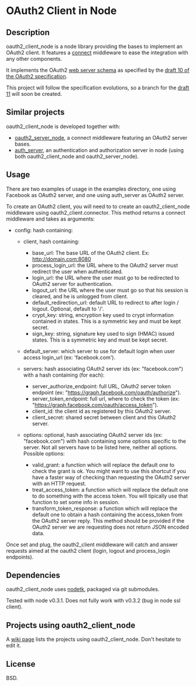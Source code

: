 # OAuth2 Client in Node

## Description

  oauth2_client_node is a node library providing the bases to implement an OAuth2 client. It features a [connect](https://github.com/senchalabs/connect) middleware to ease the integration with any other components.

It implements the OAuth2 [web server schema](http://tools.ietf.org/html/draft-ietf-oauth-v2-10#section-1.4.1) as specified by the [draft 10 of the OAuth2 specification](http://tools.ietf.org/html/draft-ietf-oauth-v2-10).

This project will follow the specification evolutions, so a branch for the [draft 11](http://tools.ietf.org/html/draft-ietf-oauth-v2-11) will soon be created.


## Similar projects

oauth2_client_node is developed together with:

 - [oauth2_server_node](https://github.com/AF83/oauth2_server_node), a connect middleware featuring an OAuth2 server bases.
 - [auth_server](https://github.com/AF83/auth_server), an authentication and authorization server in node (using both oauth2_client_node and oauth2_server_node).


## Usage

There are two examples of usage in the examples directory, one using Facebook as OAuth2 server, and one using auth_server as OAuth2 server.

To create an OAuth2 client, you will need to to create an oauth2_client_node middleware using oauth2_client.connector. This method returns a connect middleware and takes as arguments:

  - config: hash containing:

    - client, hash containing:
      - base_url: The base URL of the OAuth2 client.
        Ex: http://domain.com:8080
      - process_login_url: the URL where to the OAuth2 server must redirect
        the user when authenticated.
      - login_url: the URL where the user must go to be redirected
        to OAuth2 server for authentication.
      - logout_url: the URL where the user must go so that his session is
        cleared, and he is unlogged from client.
      - default_redirection_url: default URL to redirect to after login / logout.
        Optional, default to '/'.
      - crypt_key: string, encryption key used to crypt information contained in states. This is a symmetric key and must be kept secret.
      - sign_key: string, signature key used to sign (HMAC) issued states. This is a symmetric key and must be kept secret.

    - default_server: which server to use for default login when user
      access login_url (ex: 'facebook.com').
    - servers: hash associating OAuth2 server ids (ex: "facebook.com")
      with a hash containing (for each):
      - server_authorize_endpoint: full URL, OAuth2 server token endpoint
        (ex: "https://graph.facebook.com/oauth/authorize").
      - server_token_endpoint: full url, where to check the token
        (ex: "https://graph.facebook.com/oauth/access_token").
      - client_id: the client id as registered by this OAuth2 server.
      - client_secret: shared secret between client and this OAuth2 server.

    - options: optional, hash associating OAuth2 server ids
      (ex: "facebook.com") with hash containing some options specific to the server.
      Not all servers have to be listed here, neither all options.
      Possible options:
      - valid_grant: a function which will replace the default one
        to check the grant is ok. You might want to use this shortcut if you
        have a faster way of checking than requesting the OAuth2 server
        with an HTTP request.
      - treat_access_token: a function which will replace the
        default one to do something with the access token. You will tipically
        use that function to set some info in session.
      - transform_token_response: a function which will replace
        the default one to obtain a hash containing the access_token from
        the OAuth2 server reply. This method should be provided if the
        OAuth2 server we are requesting does not return JSON encoded data.


Once set and plug, the oauth2_client middleware will catch and answer requests
aimed at the oauth2 client (login, logout and process_login endpoints).


## Dependencies

oauth2_client_node uses [nodetk](https://github.com/AF83/nodetk), packaged via git submodules.

Tested with node v0.3.1. Does not fully work with v0.3.2 (bug in node ssl client).


## Projects using oauth2_client_node

A [wiki page](https://github.com/AF83/oauth2_client_node/wiki) lists the projects using oauth2_client_node. Don't hesitate to edit it.


## License

BSD.


